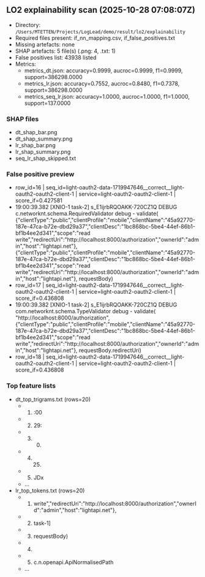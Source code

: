 ## LO2 explainability scan (2025-10-28 07:08:07Z)

- Directory: `/Users/MTETTEN/Projects/LogLead/demo/result/lo2/explainability`
- Required files present: if_nn_mapping.csv, if_false_positives.txt
- Missing artefacts: none
- SHAP artefacts: 5 file(s) (.png: 4, .txt: 1)
- False positives list: 43938 listed
- Metrics:
  * metrics_dt.json: accuracy=0.9999, aucroc=0.9999, f1=0.9999, support=386298.0000
  * metrics_lr.json: accuracy=0.7552, aucroc=0.8480, f1=0.7378, support=386298.0000
  * metrics_seq_lr.json: accuracy=1.0000, aucroc=1.0000, f1=1.0000, support=137.0000

### SHAP files
- dt_shap_bar.png
- dt_shap_summary.png
- lr_shap_bar.png
- lr_shap_summary.png
- seq_lr_shap_skipped.txt

### False positive preview
- row_id=16 | seq_id=light-oauth2-data-1719947646__correct__light-oauth2-oauth2-client-1 | service=light-oauth2-oauth2-client-1 | score_if=0.427581
- 19:00:39.382 [XNIO-1 task-2]  s_E1ijrbRQOAKK-720CZ1Q DEBUG c.networknt.schema.RequiredValidator debug - validate( {"clientType":"public","clientProfile":"mobile","clientName":"45a92770-187e-47ca-b72e-dbd29a37","clientDesc":"1bc868bc-5be4-44ef-86b1-bf1b4ee2d341","scope":"read write","redirectUri":"http://localhost:8000/authorization","ownerId":"admin","host":"lightapi.net"}, {"clientType":"public","clientProfile":"mobile","clientName":"45a92770-187e-47ca-b72e-dbd29a37","clientDesc":"1bc868bc-5be4-44ef-86b1-bf1b4ee2d341","scope":"read write","redirectUri":"http://localhost:8000/authorization","ownerId":"admin","host":"lightapi.net"}, requestBody)
- row_id=17 | seq_id=light-oauth2-data-1719947646__correct__light-oauth2-oauth2-client-1 | service=light-oauth2-oauth2-client-1 | score_if=0.436808
- 19:00:39.382 [XNIO-1 task-2]  s_E1ijrbRQOAKK-720CZ1Q DEBUG com.networknt.schema.TypeValidator debug - validate( "http://localhost:8000/authorization", {"clientType":"public","clientProfile":"mobile","clientName":"45a92770-187e-47ca-b72e-dbd29a37","clientDesc":"1bc868bc-5be4-44ef-86b1-bf1b4ee2d341","scope":"read write","redirectUri":"http://localhost:8000/authorization","ownerId":"admin","host":"lightapi.net"}, requestBody.redirectUri)
- row_id=18 | seq_id=light-oauth2-data-1719947646__correct__light-oauth2-oauth2-client-1 | service=light-oauth2-oauth2-client-1 | score_if=0.436808

### Top feature lists
- dt_top_trigrams.txt (rows=20)
  * 1. :00
  * 2. 29:
  * 3. 00.
  * 4. 25.
  * 5. JDx
  * ...
- lr_top_tokens.txt (rows=20)
  * 1. write","redirectUri":"http://localhost:8000/authorization","ownerId":"admin","host":"lightapi.net"},
  * 2. task-1]
  * 3. requestBody)
  * 4. <init>
  * 5. c.n.openapi.ApiNormalisedPath
  * ...

